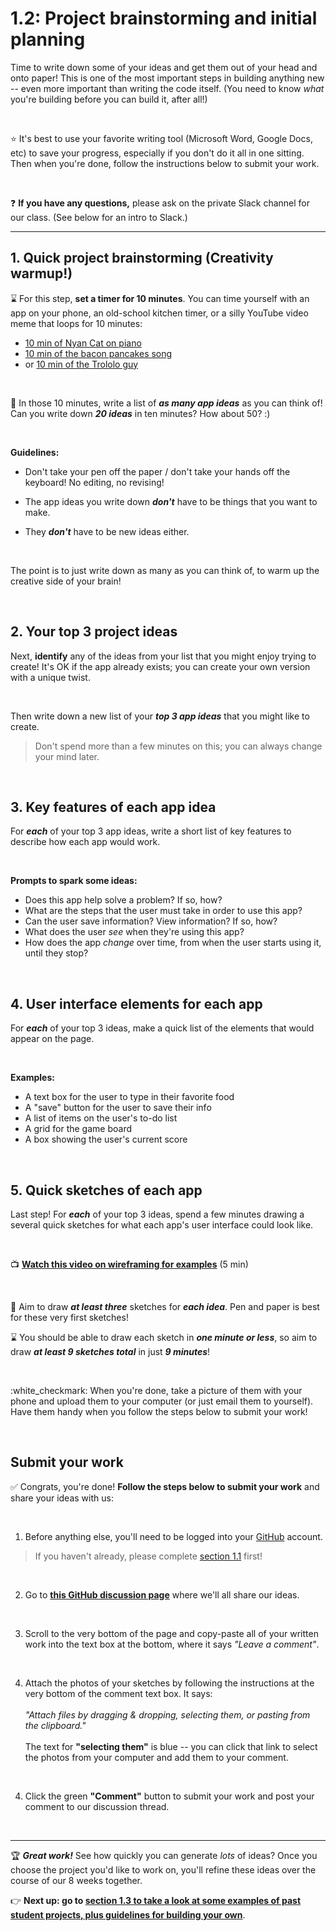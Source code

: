 # 1.2: Project brainstorming and initial planning

Time to write down some of your ideas and get them out of your head and onto paper! This is one of the most important steps in building anything new -- even more important than writing the code itself. (You need to know *what* you're building before you can build it, after all!)

<br/>

:star: It's best to use your favorite writing tool (Microsoft Word, Google Docs, etc) to save your progress, especially if you don't do it all in one sitting. Then when you're done, follow the instructions below to submit your work.

<br/>

❓ **If you have any questions,** please ask on the private Slack channel for our class. (See below for an intro to Slack.)

<hr/>

## 1. Quick project brainstorming (Creativity warmup!)

:hourglass: For this step, **set a timer for 10 minutes**. You can time yourself with an app on your phone, an old-school kitchen timer, or a silly YouTube video meme that loops for 10 minutes:

  - [10 min of Nyan Cat on piano](https://www.youtube.com/watch?v=TbzUen207iw)
  - [10 min of the bacon pancakes song](https://www.youtube.com/watch?v=cnHUGp_e7Q8)
  - or [10 min of the Trololo guy](https://www.youtube.com/watch?v=TwwWtOhk8yA)

<br/>

:pencil: In those 10 minutes, write a list of ***as many app ideas*** as you can think of! Can you write down ***20 ideas*** in ten minutes? How about 50? :)

<br/>

**Guidelines:**

  - Don't take your pen off the paper / don't take your hands off the keyboard! No editing, no revising!
  
  - The app ideas you write down ***don't*** have to be things that you want to make.
  
  - They ***don't*** have to be new ideas either.

<br/>

The point is to just write down as many as you can think of, to warm up the creative side of your brain!

<br/>

## 2. Your top 3 project ideas

Next, **identify** any of the ideas from your list that you might enjoy trying to create! It's OK if the app already exists; you can create your own version with a unique twist.

<br/>

Then write down a new list of your ***top 3 app ideas*** that you might like to create.

  > Don't spend more than a few minutes on this; you can always change your mind later.

<br/>

## 3. Key features of each app idea

For ***each*** of your top 3 app ideas, write a short list of key features to describe how each app would work.

<br/>

**Prompts to spark some ideas:**

  - Does this app help solve a problem? If so, how?
  - What are the steps that the user must take in order to use this app?
  - Can the user save information? View information? If so, how?
  - What does the user *see* when they're using this app?
  - How does the app *change* over time, from when the user starts using it, until they stop?

<br/>

## 4. User interface elements for each app

For ***each*** of your top 3 ideas, make a quick list of the elements that would appear on the page.

<br/>

**Examples:**

  - A text box for the user to type in their favorite food
  - A "save" button for the user to save their info
  - A list of items on the user's to-do list
  - A grid for the game board
  - A box showing the user's current score

<br/>

## 5. Quick sketches of each app

Last step! For ***each*** of your top 3 ideas, spend a few minutes drawing a several quick sketches for what each app's user interface could look like.

<br/>

:tv: **[Watch this video on wireframing for examples](https://www.youtube.com/watch?v=PmmQjLqJQlY)** (5 min)

<br/>

:pencil: Aim to draw ***at least three*** sketches for ***each idea***. Pen and paper is best for these very first sketches!

:hourglass: You should be able to draw each sketch in ***one minute or less***, so aim to draw ***at least 9 sketches total*** in just ***9 minutes***!

<br/>

:white_checkmark: When you're done, take a picture of them with your phone and upload them to your computer (or just email them to yourself). Have them handy when you follow the steps below to submit your work!

<br/>

## Submit your work

:white_check_mark: Congrats, you're done! **Follow the steps below to submit your work** and share your ideas with us:

<br/>

  1. Before anything else, you'll need to be logged into your [GitHub](https://github.com/login) account.
  
  > If you haven't already, please complete [section 1.1](https://github.com/LearnTeachCode/intro-javascript-class/blob/july-aug-2018/week-1/1-1-initial-tools-intro.md) first!

<br/>

  2. Go to [**this GitHub discussion page**](https://github.com/LearnTeachCode/intro-javascript-class/issues/28) where we'll all share our ideas.
  
  <br/>
  
  3. Scroll to the very bottom of the page and copy-paste all of your written work into the text box at the bottom, where it says *"Leave a comment"*.
  
  <br/>
  
  4. Attach the photos of your sketches by following the instructions at the very bottom of the comment text box. It says: <br/><br/>*"Attach files by dragging & dropping, selecting them, or pasting from the clipboard."*<br/><br/> The text for **"selecting them"** is blue -- you can click that link to select the photos from your computer and add them to your comment.
  
  <br/>
  
  4. Click the green **"Comment"** button to submit your work and post your comment to our discussion thread.

<br/>
<hr/>

:trophy: ***Great work!***  See how quickly you can generate *lots* of ideas? Once you choose the project you'd like to work on, you'll refine these ideas over the course of our 8 weeks together.

:point_right: **Next up: go to [section 1.3 to take a look at some examples of past student projects, plus guidelines for building your own](https://github.com/LearnTeachCode/intro-javascript-class/blob/july-aug-2018/week-1/1-3-project-guidelines-past-examples.md)**.
